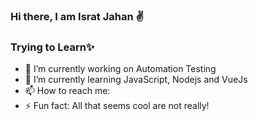 ### Hi there, I am Israt Jahan ✌
                                         
### Trying to Learn✨



- 🔭 I’m currently working on Automation Testing
- 🌱 I’m currently learning JavaScript, Nodejs and VueJs
- 📫 How to reach me: 
- ⚡ Fun fact: All that seems cool are not really!
